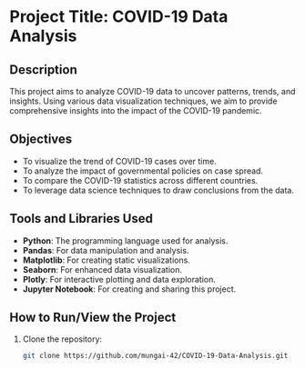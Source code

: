 # Project Title: COVID-19 Data Analysis  

## Description  
This project aims to analyze COVID-19 data to uncover patterns, trends, and insights. Using various data visualization techniques, we aim to provide comprehensive insights into the impact of the COVID-19 pandemic.  

## Objectives  
- To visualize the trend of COVID-19 cases over time.  
- To analyze the impact of governmental policies on case spread.  
- To compare the COVID-19 statistics across different countries.  
- To leverage data science techniques to draw conclusions from the data.  

## Tools and Libraries Used  
- **Python**: The programming language used for analysis.  
- **Pandas**: For data manipulation and analysis.  
- **Matplotlib**: For creating static visualizations.  
- **Seaborn**: For enhanced data visualization.  
- **Plotly**: For interactive plotting and data exploration.  
- **Jupyter Notebook**: For creating and sharing this project.  

## How to Run/View the Project  
1. Clone the repository:  
   ```bash  
   git clone https://github.com/mungai-42/COVID-19-Data-Analysis.git